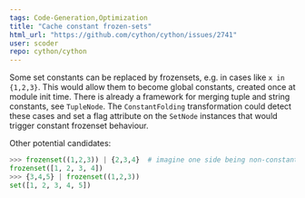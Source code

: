 ```yaml
---
tags: Code-Generation,Optimization
title: "Cache constant frozen-sets"
html_url: "https://github.com/cython/cython/issues/2741"
user: scoder
repo: cython/cython
---
```


Some set constants can be replaced by frozensets, e.g. in cases like `x in {1,2,3}`. This would allow them to become global constants, created once at module init time. There is already a framework for merging tuple and string constants, see `TupleNode`. The `ConstantFolding` transformation could detect these cases and set a flag attribute on the `SetNode` instances that would trigger constant frozenset behaviour.

Other potential candidates:
```python
>>> frozenset((1,2,3)) | {2,3,4}  # imagine one side being non-constant
frozenset([1, 2, 3, 4])
>>> {3,4,5} | frozenset((1,2,3))
set([1, 2, 3, 4, 5])
```
